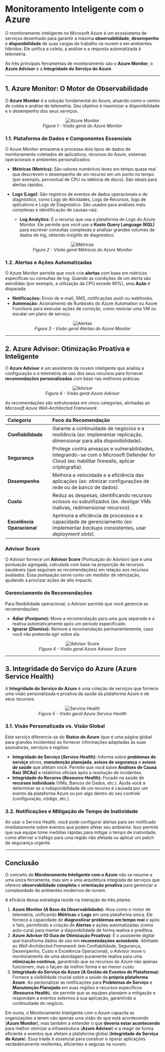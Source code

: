 # Monitoramento Inteligente com o Azure

O monitoramento inteligente no Microsoft Azure é um ecossistema de serviços desenhado para garantir a máxima **observabilidade**, **desempenho** e **disponibilidade** de suas cargas de trabalho na nuvem e em ambientes híbridos. Ele unifica a coleta, a análise e a resposta automatizada à telemetria.

As três principais ferramentas de monitoramento são o **Azure Monitor**, o **Azure Advisor** e a **Integridade do Serviço do Azure**.

---

## 1. Azure Monitor: O Motor de Observabilidade

O **Azure Monitor** é a solução fundamental do Azure, atuando como o centro de coleta e análise de telemetria. Seu objetivo é maximizar a disponibilidade e o desempenho dos seus serviços.

<p align="center">
  <img src="/images/project11/01_monitor.jpg" alt="Azure Monitor" style="max-width: 100%;">
  <br>
  <em>Figura 1 - Visão geral do Azure Monitor</em>
</p>

### 1.1. Plataforma de Dados e Componentes Essenciais

O Azure Monitor armazena e processa dois tipos de dados de monitoramento coletados de aplicativos, recursos do Azure, sistemas operacionais e ambientes personalizados:

* **Métricas (Metrics):** São valores numéricos leves em tempo quase real que descrevem o desempenho de um recurso em um ponto no tempo (por exemplo, percentual de CPU ou latência de disco). São ideais para alertas rápidos.
    
* **Logs (Logs):** São registros de eventos de dados operacionais e de diagnóstico, como Logs de Atividades, Logs de Recursos, logs de aplicativos e Logs de Diagnóstico. São usados para análises mais complexas e identificação de causas-raiz.
    * **Log Analytics:** É o recurso que usa a plataforma de Logs do Azure Monitor. Ele permite que você use a **Kusto Query Language (KQL)** para escrever consultas complexas e analisar grandes volumes de dados de log, obtendo *insights* de diagnóstico.

<p align="center">
  <img src="/images/project11/03_monitor_metricas.jpg" alt="Métricas" style="max-width: 100%;">
  <br>
  <em>Figura 2 - Visão geral Métricas do Azure Monitor</em>
</p>


### 1.2. Alertas e Ações Automatizadas

O Azure Monitor permite que você crie **alertas** com base em métricas específicas ou consultas de log. Quando as condições de um alerta são atendidas (por exemplo, a utilização da CPU excede 90%), uma **Ação** é disparada:

* **Notificações:** Envio de e-mail, SMS, notificações push ou webhooks.
* **Automação:** Acionamento de Runbooks do Azure Automation ou Azure Functions para executar ações de correção, como reiniciar uma VM ou escalar um plano de serviço.

<p align="center">
  <img src="/images/project11/02_monitor_alerts.jpg" alt="Alertas" style="max-width: 100%;">
  <br>
  <em>Figura 3 - Visão geral Alertas do Azure Monitor</em>
</p>

---

## 2. Azure Advisor: Otimização Proativa e Inteligente

O **Azure Advisor** é um assistente de nuvem inteligente que analisa a configuração e a telemetria de uso dos seus recursos para fornecer **recomendações personalizadas** com base nas melhores práticas.

<p align="center">
  <img src="/images/project11/04_advisor.jpg" alt="Advisor" style="max-width: 100%;">
  <br>
  <em>Figura 4 - Visão geral Azure Advisor</em>
</p>

As recomendações são estruturadas em cinco categorias, alinhadas ao *Microsoft Azure Well-Architected Framework*:

| Categoria | Foco da Recomendação |
| :--- | :--- |
| **Confiabilidade** | Garante a continuidade de negócios e a resiliência (ex: implementar replicação, dimensionar para alta disponibilidade). |
| **Segurança** | Protege contra ameaças e vulnerabilidades, integrando-se com o Microsoft Defender for Cloud (ex: habilitar firewalls, aplicar criptografia). |
| **Desempenho** | Melhora a velocidade e a eficiência das aplicações (ex: otimizar configurações de rede ou de banco de dados). |
| **Custo** | Reduz as despesas, identificando recursos ociosos ou subutilizados (ex: desligar VMs inativas, redimensionar recursos). |
| **Excelência Operacional** | Aprimora a eficiência de processos e a capacidade de gerenciamento (ex: implementar *backups* consistentes, usar *deployment slots*). |

### Advisor Score

O Advisor fornece um **Advisor Score** (Pontuação do Advisor) que é uma pontuação agregada, calculada com base na proporção de recursos saudáveis (que seguiram as recomendações) em relação aos recursos avaliados. Essa pontuação serve como um medidor de otimização, ajudando a priorizar ações de alto impacto.

### Gerenciamento de Recomendações

Para flexibilidade operacional, o Advisor permite que você gerencie as recomendações:

* **Adiar (*Postpone*):** Move a recomendação para uma guia separada e a reativa automaticamente após um período especificado.
* **Ignorar (*Dismiss*):** Remove a recomendação permanentemente, caso você não pretenda agir sobre ela.

<p align="center">
  <img src="/images/project11/05_advisor.jpg" alt="Advisor Score" style="max-width: 100%;">
  <br>
  <em>Figura 4 - Visão geral Azure Advisor Score</em>
</p>

---

## 3. Integridade do Serviço do Azure (Azure Service Health)

A **Integridade do Serviço do Azure** é uma coleção de serviços que fornece uma visão personalizada e proativa da saúde da plataforma Azure e de seus recursos.

<p align="center">
  <img src="/images/project11/06_service_health.jpg" alt="Service Health" style="max-width: 100%;">
  <br>
  <em>Figura 5 - Visão geral Azure Service Health</em>
</p>

### 3.1. Visão Personalizada vs. Visão Global

Este serviço diferencia-se do **Status do Azure** (que é uma página global para grandes incidentes) ao fornecer informações adaptadas às suas assinaturas, serviços e regiões:

* **Integridade do Serviço (*Service Health*):** Informa sobre **problemas de serviço** ativos, **manutenção planejada**, **avisos de segurança** e **avisos de saúde** que afetam você. Permite que você baixe **Análises de Causa Raiz (RCAs)** e relatórios oficiais após a resolução de incidentes.
* **Integridade do Recurso (*Resource Health*):** Focado na saúde de **recursos individuais** (VMs, Bancos de Dados, etc.). Ajuda você a determinar se a indisponibilidade de um recurso é causada por um evento da plataforma Azure ou por algo dentro do seu controle (configuração, código, etc.).

### 3.2. Notificações e Mitigação de Tempo de Inatividade

Ao usar o Service Health, você pode configurar alertas para ser notificado imediatamente sobre eventos que podem afetar seu ambiente. Isso permite que sua equipe tome medidas rápidas para mitigar o tempo de inatividade, como alternar o tráfego para uma região não afetada ou aplicar um *patch* de segurança urgente.

---
## Conclusão

O conceito de **Monitoramento Inteligente com o Azure** não se resume a uma única ferramenta, mas sim a uma arquitetura integrada de serviços que oferece **observabilidade completa** e **orientação proativa** para gerenciar a complexidade de ambientes modernos de nuvem.

A eficácia dessa estratégia reside na interação de três pilares:

1.  **Azure Monitor (A Base da Observabilidade):** Atua como o motor de telemetria, unificando **Métricas** e **Logs** em uma plataforma única. Ele fornece a capacidade de **diagnosticar problemas em tempo real** e após o fato, permitindo a criação de **Alertas** e ações automatizadas (como auto-cura) para manter a disponibilidade de forma reativa e preditiva.
2.  **Azure Advisor (O Guia de Otimização Proativa):** É o assistente digital que transforma dados de uso em **recomendações acionáveis**. Alinhado ao *Well-Architected Framework* (em Confiabilidade, Segurança, Desempenho, Custo e Excelência Operacional), o Advisor move o monitoramento de uma abordagem puramente reativa para uma **otimização contínua**, garantindo que os recursos do Azure não apenas funcionem, mas o façam da melhor forma e ao menor custo.
3.  **Integridade do Serviço do Azure (A Gestão de Eventos de Plataforma):** Fornece a visibilidade crucial sobre a saúde da **própria plataforma Azure**. Ao personalizar as notificações para **Problemas de Serviço** e **Manutenção Planejada** em suas regiões e recursos específicos (**Resource Health**), ele permite que as equipes planejem a mitigação e respondam a eventos externos à sua aplicação, garantindo a continuidade do negócio.

Em suma, o Monitoramento Inteligente com o Azure capacita as organizações a terem não apenas uma visão do que está acontecendo (**Azure Monitor**), mas também a entender o que **deveria estar acontecendo** para melhor otimizar a infraestrutura (**Azure Advisor**) e a reagir de forma eficiente a eventos que afetam a plataforma global (**Integridade do Serviço do Azure**). Essa tríade é essencial para construir e operar aplicações verdadeiramente resilientes, eficientes e seguras na nuvem.